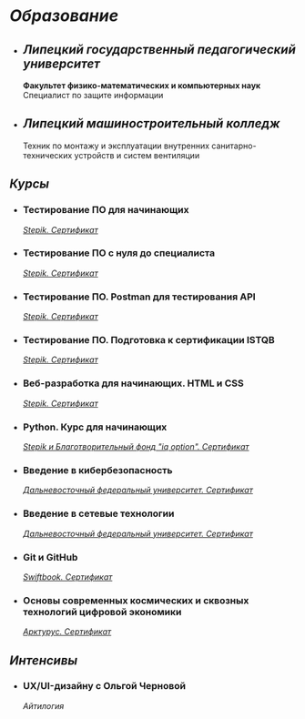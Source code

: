 # ***Образование***

+ ## ***Липецкий государственный педагогический университет***
  **Факультет физико-математических и компьютерных наук**  
  Специалист по защите информации

+ ## ***Липецкий машиностроительный колледж***
  Техник по монтажу и эксплуатации внутренних санитарно-технических устройств и систем вентиляции

## ***Курсы***

+ ### **Тестирование ПО для начинающих**  
  *[Stepik. Сертификат](../main/Certificates/Тестирование%20ПО%20для%20начинающих.jpg)*
+ ### **Тестирование ПО с нуля до специалиста**  
  *[Stepik. Сертификат](../main/Certificates/Тестирование%20ПО%20с%20нуля%20до%20специалиста.jpg)*
+ ### **Тестирование ПО. Postman для тестирования API**  
  *[Stepik. Сертификат](../main/Certificates/Тестирование%20ПО.%20Postman%20для%20тестирования%20API.jpg)*
+ ### **Тестирование ПО. Подготовка к сертификации ISTQB**  
  *[Stepik. Сертификат](../main/Certificates/Тестирование%20ПО.%20Подготовка%20к%20сертификации%20ISTQB.jpg)*
+ ### **Веб-разработка для начинающих. HTML и CSS**  
  *[Stepik. Сертификат](../main/Certificates/Веб-разработка%20для%20начинающих.%20HTML%20и%20CSS.jpg)*
+ ### **Python. Курс для начинающих**  
  *[Stepik и Благотворительный фонд "iq option". Сертификат](../main/Certificates/Python.%20Курс%20для%20начинающих.jpg)*
+ ### **Введение в кибербезопасность**  
  *[Дальневосточный федеральный университет. Сертификат](../main/Certificates/Введение%20в%20кибербезопасность.jpg)*
+ ### **Введение в сетевые технологии**  
  *[Дальневосточный федеральный университет. Сертификат](../main/Certificates/Введение%20в%20сетевые%20технологии.jpg)*
+ ### **Git и GitHub**  
  *[Swiftbook. Сертификат](../main/Certificates/Изучаем%20Git%20И%20GitHub.jpg)*
+ ### **Основы современных космических и сквозных технологий цифровой экономики**  
  *[Арктурус. Сертификат](../main/Certificates/Основы%20современных%20космических%20и%20сквозных%20технологий%20цифровой%20экономики.jpg)*

## ***Интенсивы***

+ ### UX/UI-дизайну с Ольгой Черновой  
  *Айтилогия*